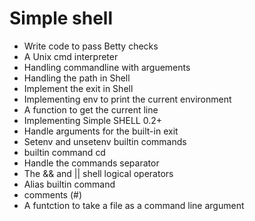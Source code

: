 # Simple shell
* Write code to pass Betty checks
* A Unix cmd interpreter
* Handling commandline with arguements
* Handling the path in Shell 
* Implement the exit  in Shell
* Implementing env to print the current environment
* A function to get the current line
* Implementing Simple SHELL 0.2+
* Handle arguments for the built-in exit
* Setenv and unsetenv builtin commands
* builtin command cd
* Handle the commands separator
* The && and || shell logical operators
* Alias builtin command
* comments (#)
* A funtction to  take a file as a command line argument